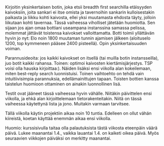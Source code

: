 Kirjoitin yksinkertaisen botin, joka etsii breadth first searchilla etäisyyden kaivoksiin, joita sankari ei itse omista ja tavernoihin sankarin kulloisestakin paikasta ja liikku kohti kaivosta, ellei yksi muutamasta ehdosta täyty, jolloin liikutaan kohti tavernaa. Tässä vaiheessa viholliset jätetään huomiotta. Sen sijaan jos ajan omaa bottiani useampana instanssina samassa pelissa, molemmat jättävät toistensa kaivokset valloittamatta. Botti toimii yllättävän hyvin jo nyt: Elo noin 1800 muutaman tunnin ajamisen jälkeen (aloituselo 1200, top kymmeneen pääsee 2400 pisteellä). Opin yksinkertaisuuden voiman.

Parannusideoita: jos kaikki kaivokset on itsellä (tai muilla botin instansseilla), juo botit kaikki rahansa. Toinen: optimoi kaivosten kiertämisjärjestys. TSP voisi olla hauska kirjoittaa:). Näiden lisäksi ensi viikolla alan kokeilemaan, miten best-reply search luonnistuisi. Toinen vaihtoehto on tehdä vain intuitiivisimpia parannuksia, edellämainittujen tapaan. Toisten bottien kanssa taistelun huomioon ottaminen on ainakin luonnollinen lisä.

Testit ovat jääneet tässä vaiheessa hyvin vähälle. Niitäkin päivittelen ensi viikolla, ja ehkä alan kirjoittelemaan tietorakenteitakin. Niitä on tässä vaiheessa käytettynä lista ja jono. Muitakin varmaan tarvitsee.

Tällä viikolla käytin projektiin aikaa noin 10 tuntia. Edelleen on ollut vähän kiireistä, koetan käyttää enemmän aikaa ensi viikolla.

Huomio: kurssisivulla taitaa olla palautuksista tästä viikosta eteenpäin väärä päivä. Lukee maanantai 1.4., vaikka lauantai 1.4. on kaiketi oikea päivä. Myös seuraavien viikkojen päiväksi on merkitty maanantai.
